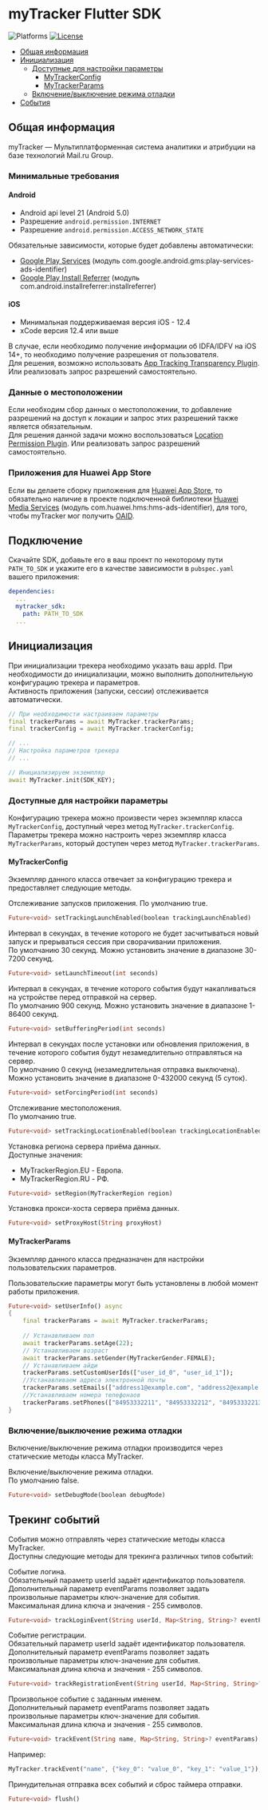 # myTracker Flutter SDK

![Platforms][platforms-svg]
[![License][license-svg]][license-link]

* [Общая информация](#общая-информация)
* [Инициализация](#инициализация)
    * [Доступные для настройки параметры](#доступные-для-настройки-параметры)
        * [MyTrackerConfig](#mytrackerconfig)
        * [MyTrackerParams](#mytrackerparams)
    * [Включение/выключение режима отладки](#включение/выключение-режима-отладки)
* [События](#события)

## Общая информация

myTracker — Мультиплатформенная система аналитики и атрибуции на базе технологий Mail.ru Group.

### Минимальные требования

#### Android
* Android api level 21 (Android 5.0)
* Разрешение `android.permission.INTERNET`
* Разрешение `android.permission.ACCESS_NETWORK_STATE`

Обязательные зависимости, которые будет добавлены автоматически:
* [Google Play Services](https://developers.google.com/android/guides/setup) (модуль com.google.android.gms:play-services-ads-identifier)
* [Google Play Install Referrer](https://developer.android.com/google/play/installreferrer) (модуль com.android.installreferrer:installreferrer)

#### iOS
* Минимальная поддерживаемая версия iOS - 12.4
* xCode версия 12.4 или выше

В случае, если необходимо получение информации об IDFA/IDFV на iOS 14+, то необходимо получение разрешения от пользователя.  
Для решения, возможно использовать [App Tracking Transparency Plugin](https://pub.dev/packages/app_tracking_transparency). Или реализовать запрос разрешений самостоятельно.

### Данные о местоположении

Если необходим сбор данных о местоположении, то добавление разрешений на доступ к локации и запрос этих разрешений также является обязательным.  
Для решения данной задачи можно воспользоваться [Location Permission Plugin](https://pub.dev/packages/location_permissions). Или реализовать запрос разрешений самостоятельно.

### Приложения для Huawei App Store
Если вы делаете сборку приложения для [Huawei App Store](https://appstore.huawei.com/), то обязательно наличие в проекте подключенной библиотеки
[Huawei Media Services](https://developer.huawei.com/consumer/en/service/hms/catalog/pps_document.html?page=hmssdk_huaweipps_devprepare_download_SDK)
(модуль com.huawei.hms:hms-ads-identifier), для того, чтобы myTracker мог получить
[OAID](https://developer.huawei.com/consumer/en/service/hms/catalog/pps_document.html?page=hmssdk_huaweipps_introduction).

## Подключение

Скачайте SDK, добавьте его в ваш проект по некоторому пути `PATH_TO_SDK` и укажите его в качестве зависимости в `pubspec.yaml` вашего приложения:
```yaml
dependencies:
  ...
  mytracker_sdk:
    path: PATH_TO_SDK
  ...
```

## Инициализация

При инициализации трекера необходимо указать ваш appId.
При необходимости до инициализации, можно выполнить дополнительную конфигурацию трекера и параметров.  
Активность приложения (запуски, сессии) отслеживается автоматически.

```dart
// При необходимости настраиваем параметры
final trackerParams = await MyTracker.trackerParams;
final trackerConfig = await MyTracker.trackerConfig;

// ...
// Настройка параметров трекера
// ...

// Инициализируем экземпляр
await MyTracker.init(SDK_KEY);
```


### Доступные для настройки параметры

Конфигурацию трекера можно произвести через экземпляр класса `MyTrackerConfig`, доступный через метод `MyTracker.trackerConfig`.  
Параметры трекера можно настроить через экземпляр класса `MyTrackerParams`, который доступен через метод `MyTracker.trackerParams`.

#### MyTrackerConfig
Экземпляр данного класса отвечает за конфигурацию трекера и предоставляет следующие методы.

Отслеживание запусков приложения. По умолчанию true.
```dart
Future<void> setTrackingLaunchEnabled(boolean trackingLaunchEnabled)
```

Интервал в секундах, в течение которого не будет засчитываться новый запуск и прерываться сессия при сворачивании приложения.  
По умолчанию 30 секунд. Можно установить значение в диапазоне 30-7200 секунд.
```dart
Future<void> setLaunchTimeout(int seconds)
```

Интервал в секундах, в течение которого события будут накапливаться на устройстве перед отправкой на сервер.  
По умолчанию 900 секунд. Можно установить значение в диапазоне 1-86400 секунд.
```dart
Future<void> setBufferingPeriod(int seconds)
```

Интервал в секундах после установки или обновления приложения, в течение которого события будут незамедлительно отправляться на сервер.  
По умолчанию 0 секунд (незамедлительная отправка выключена). Можно установить значение в диапазоне 0-432000 секунд (5 суток).
```dart
Future<void> setForcingPeriod(int seconds)
```

Отслеживание местоположения.  
По умолчанию true.
```dart
Future<void> setTrackingLocationEnabled(boolean trackingLocationEnabled)
```

Установка региона сервера приёма данных.   
Доступные значения:
* MyTrackerRegion.EU - Европа.
* MyTrackerRegion.RU - РФ.
```dart
Future<void> setRegion(MyTrackerRegion region)
```

Установка прокси-хоста сервера приёма данных.
```dart
Future<void> setProxyHost(String proxyHost)
```

#### MyTrackerParams
Экземпляр данного класса предназначен для настройки пользовательских параметров.

Пользовательские параметры могут быть установлены в любой момент работы приложения.

```dart 
Future<void> setUserInfo() async
{
    final trackerParams = await MyTracker.trackerParams;
     
    // Устанавливаем пол
    await trackerParams.setAge(22);
    // Устанавливаем возраст
    await trackerParams.setGender(MyTrackerGender.FEMALE);
    // Устанавливаем айди
    trackerParams.setCustomUserIds(["user_id_0", "user_id_1"]);
    //Устанавливаем адреса электронной почты
    trackerParams.setEmails(["address1@example.com", "address2@example.com"]);
    //Устанавливаем номера телефонаов
    trackerParams.setPhones(["84953332211", "84953332212", "84953332213"]);
}
```

### Включение/выключение режима отладки
Включение/выключение режима отладки производится через статические методы класса MyTracker.

Включение/выключение режима отладки.  
По умолчанию false.
```dart
Future<void> setDebugMode(boolean debugMode)
```

## Трекинг событий
События можно отправлять через статические методы класса MyTracker.  
Доступны следующие методы для трекинга различных типов событий:

Событие логина.  
Обязательный параметр userId задаёт идентификатор пользователя.  
Дополнительный параметр eventParams позволяет задать произвольные параметры ключ-значение для события.  
Максимальная длина ключа и значения - 255 символов.
```dart 
Future<void> trackLoginEvent(String userId, Map<String, String>? eventParams)
```

Событие регистрации.  
Обязательный параметр userId задаёт идентификатор пользователя.  
Дополнительный параметр eventParams позволяет задать произвольные параметры ключ-значение для события.  
Максимальная длина ключа и значения - 255 символов.
```dart  
Future<void> trackRegistrationEvent(String userId, Map<String, String>? eventParams)
```

Произвольное событие с заданным именем.  
Дополнительный параметр eventParams позволяет задать произвольные параметры ключ-значение для события.  
Максимальная длина ключа и значения - 255 символов.
```dart 
Future<void> trackEvent(String name, Map<String, String>? eventParams)
```

Например:
```dart 
MyTracker.trackEvent("name", {"key_0": "value_0", "key_1": "value_1"});
```

Принудительная отправка всех событий и сброс таймера отправки.
```dart 
Future<void> flush()
```

[license-svg]: https://img.shields.io/badge/license-LGPL-lightgrey.svg
[license-link]: https://github.com/myTrackerSDK/mytracker-flutter/blob/master/LICENSE
[platforms-svg]: https://img.shields.io/badge/platform-Flutter-lightgrey.svg
